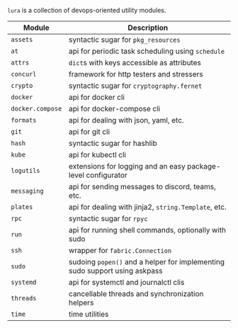 `lura` is a collection of devops-oriented utility modules.

| Module           | Description                                                                |
| ---------------- | -------------------------------------------------------------------------- |
| `assets`         | syntactic sugar for `pkg_resources`                                        |
| `at`             | api for periodic task scheduling using `schedule`                          |
| `attrs`          | `dict`s with keys accessible as attributes                                 |
| `concurl`        | framework for http testers and stressers                                   |
| `crypto`         | syntactic sugar for `cryptography.fernet`                                  |
| `docker`         | api for docker cli                                                         |
| `docker.compose` | api for docker-compose cli                                                 |
| `formats`        | api for dealing with json, yaml, etc.                                      |
| `git`            | api for git cli                                                            |
| `hash`           | syntactic sugar for hashlib                                                |
| `kube`           | api for kubectl cli                                                        |
| `logutils`       | extensions for logging and an easy package-level configurator              |
| `messaging`      | api for sending messages to discord, teams, etc.                           |
| `plates`         | api for dealing with jinja2, `string.Template`, etc.                       |
| `rpc`            | syntactic sugar for `rpyc`                                                 |
| `run`            | api for running shell commands, optionally with sudo                       |
| `ssh`            | wrapper for `fabric.Connection`                                            |
| `sudo`           | sudoing `popen()` and a helper for implementing sudo support using askpass |
| `systemd`        | api for systemctl and journalctl clis                                      |
| `threads`        | cancellable threads and synchronization helpers                            |
| `time`           | time utilities                                                             |
